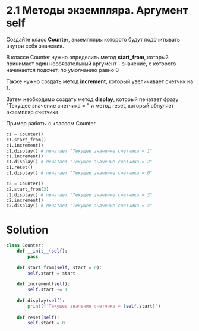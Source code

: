 # 2.1 Методы экземпляра. Аргумент self

Создайте класс **Counter**, экземпляры которого будут подсчитывать внутри себя значения.

В классе Counter нужно определить метод **start_from**, который принимает один необязательный аргумент - значение, с которого начинается подсчет, по умолчанию равно 0

Также нужно создать метод **increment**, который увеличивает счетчик на 1.

Затем необходимо создать метод **display**, который печатает фразу "Текущее значение счетчика = <value>" и метод reset,  который обнуляет экземпляр счетчика

Пример работы с классом Counter
```python
c1 = Counter()
c1.start_from()
c1.increment()
c1.display() # печатает "Текущее значение счетчика = 1"
c1.increment()
c1.display() # печатает "Текущее значение счетчика = 2"
c1.reset()
c1.display() # печатает "Текущее значение счетчика = 0"

c2 = Counter()
c2.start_from(3)
c2.display() # печатает "Текущее значение счетчика = 3"
c2.increment()
c2.display() # печатает "Текущее значение счетчика = 4"
```

# Solution
```python
class Counter:
    def __init__(self):
        pass
        
    def start_from(self, start = 0):
        self.start = start   
    
    def increment(self):
        self.start += 1
    
    def display(self):
        print(f'Текущее значение счетчика = {self.start}')
    
    def reset(self):
        self.start = 0
```